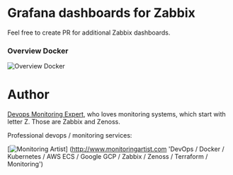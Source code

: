 # Grafana dashboards for Zabbix

Feel free to create PR for additional Zabbix dashboards.

### Overview Docker

![Overview Docker](https://raw.githubusercontent.com/monitoringartist/grafana-zabbix-dashboards/master/overview-docker/overview-docker.png) 

# Author

[Devops Monitoring Expert](http://www.jangaraj.com 'DevOps / Docker / Kubernetes / AWS ECS / Google GCP / Zabbix / Zenoss / Terraform / Monitoring'),
who loves monitoring systems, which start with letter Z. Those are Zabbix and Zenoss.

Professional devops / monitoring services:

[![Monitoring Artist](http://monitoringartist.com/img/github-monitoring-artist-logo.jpg)]
(http://www.monitoringartist.com 'DevOps / Docker / Kubernetes / AWS ECS / Google GCP / Zabbix / Zenoss / Terraform / Monitoring')
